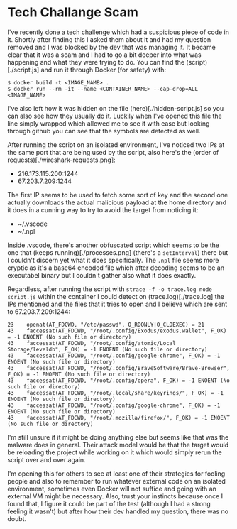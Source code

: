# Tech Challange Scam

I've recently done a tech challenge which had a suspicious piece of code in it.
Shortly after finding this I asked them about it and had my question removed and I was blocked by the dev that was managing it.
It became clear that it was a scam and I had to go a bit deeper into what was happening and what they were trying to do.
You can find the (script)[./script.js] and run it through Docker (for safety) with:
```
$ docker build -t <IMAGE_NAME> .
$ docker run --rm -it --name <CONTAINER_NAME> --cap-drop=ALL <IMAGE_NAME>
```

I've also left how it was hidden on the file (here)[./hidden-script.js] so you can also see how they usually do it.
Luckily when I've opened this file the line simply wrapped which allowed me to see it with ease but looking through
github you can see that the symbols are detected as well.

After running the script on an isolated environment, I've noticed two IPs at the same port that are being used by the script, also here's the (order of requests)[./wireshark-requests.png]:

- 216.173.115.200:1244
- 67.203.7.209:1244

The first IP seems to be used to fetch some sort of key and the second one actually downloads the actual malicious payload at the home directory and it does in a cunning way to try to avoid the target from noticing it:

- ~/.vscode
- ~/.npl

Inside .vscode, there's another obfuscated script which seems to be the one that (keeps running)[./processes.png] (there's a `setInterval`) there but I couldn't discern yet what it does specifically. The `.npl` file seems more cryptic as it's a base64 encoded file which after decoding seems to be an executabel binary but I couldn't gather also what it does exactly.

Regardless, after running the script with `strace -f -o trace.log node script.js` within the container I could detect on (trace.log)[./trace.log] the IPs mentioned and the files that it tries to open and I believe which are sent to 67.203.7.209:1244:

```
23    openat(AT_FDCWD, "/etc/passwd", O_RDONLY|O_CLOEXEC) = 21
43    faccessat(AT_FDCWD, "/root/.config/Exodus/exodus.wallet", F_OK) = -1 ENOENT (No such file or directory)
43    faccessat(AT_FDCWD, "/root/.config/atomic/Local Storage/leveldb", F_OK) = -1 ENOENT (No such file or directory)
43    faccessat(AT_FDCWD, "/root/.config/google-chrome", F_OK) = -1 ENOENT (No such file or directory)
43    faccessat(AT_FDCWD, "/root/.config/BraveSoftware/Brave-Browser", F_OK) = -1 ENOENT (No such file or directory)
43    faccessat(AT_FDCWD, "/root/.config/opera", F_OK) = -1 ENOENT (No such file or directory)
43    faccessat(AT_FDCWD, "/root/.local/share/keyrings/", F_OK) = -1 ENOENT (No such file or directory)
43    faccessat(AT_FDCWD, "/root/.config/google-chrome", F_OK) = -1 ENOENT (No such file or directory)
43    faccessat(AT_FDCWD, "/root/.mozilla/firefox/", F_OK) = -1 ENOENT (No such file or directory)
```

I'm still unsure if it might be doing anything else but seems like that was the malware does in general.
Their attack model would be that the target would be reloading the project while working on it which would simply
rerun the script over and over again.

I'm opening this for others to see at least one of their strategies for fooling people and also to remember to run whatever external
code on an isolated environment, sometimes even Docker will not suffice and going with an external VM might be necessary. Also, trust your instincts because once I found that, I figure it could be part of the test (although I had a strong feeling it wasn't) but after how their dev handled my question, there was no doubt.

